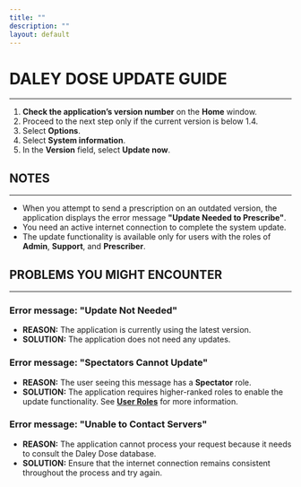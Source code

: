 ```yaml
---
title: ""
description: ""
layout: default
---
```


# **DALEY DOSE UPDATE GUIDE**
---

1. **Check the application’s version number** on the **Home** window.  
2. Proceed to the next step only if the current version is below 1.4.  
3. Select **Options**.  
4. Select **System information**.  
5. In the **Version** field, select **Update now**.  

## **NOTES**
---
- When you attempt to send a prescription on an outdated version, the application displays the error message **"Update Needed to Prescribe"**.  
- You need an active internet connection to complete the system update.  
- The update functionality is available only for users with the roles of **Admin**, **Support**, and **Prescriber**.  

## **PROBLEMS YOU MIGHT ENCOUNTER**
---

### Error message: **"Update Not Needed"**  
- **REASON:** The application is currently using the latest version.  
- **SOLUTION:** The application does not need any updates.

### Error message: **"Spectators Cannot Update"**  
- **REASON:** The user seeing this message has a **Spectator** role.  
- **SOLUTION:** The application requires higher-ranked roles to enable the update functionality. See [**User Roles**](/daleydose/about-user-roles) for more information.

### Error message: **"Unable to Contact Servers"**  
- **REASON:** The application cannot process your request because it needs to consult the Daley Dose database.  
- **SOLUTION:** Ensure that the internet connection remains consistent throughout the process and try again.
